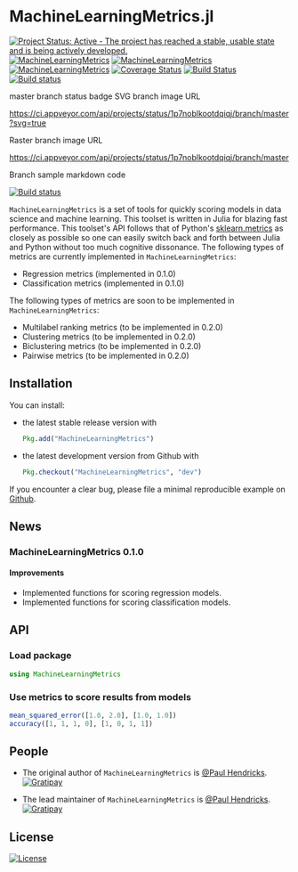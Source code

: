 MachineLearningMetrics.jl
======

[![Project Status: Active - The project has reached a stable, usable state and is being actively developed.](http://www.repostatus.org/badges/0.1.0/active.svg)](http://www.repostatus.org/#active)
[![MachineLearningMetrics](http://pkg.julialang.org/badges/MachineLearningMetrics_0.3.svg)](http://pkg.julialang.org/?pkg=MachineLearningMetrics&ver=0.3)
[![MachineLearningMetrics](http://pkg.julialang.org/badges/MachineLearningMetrics_0.4.svg)](http://pkg.julialang.org/?pkg=MachineLearningMetrics&ver=0.4)
[![MachineLearningMetrics](http://pkg.julialang.org/badges/MachineLearningMetrics_0.4.svg)](http://pkg.julialang.org/?pkg=MachineLearningMetrics&ver=0.5)
[![Coverage Status](https://coveralls.io/repos/paulhendricks/MachineLearningMetrics.jl/badge.svg?branch=master&service=github)](https://coveralls.io/github/paulhendricks/MachineLearningMetrics.jl?branch=master)
[![Build Status](https://travis-ci.org/paulhendricks/MachineLearningMetrics.jl.svg?branch=master)](https://travis-ci.org/paulhendricks/MachineLearningMetrics.jl)
[![Build status](https://ci.appveyor.com/api/projects/status/1p7noblkootdqiqj?svg=true)](https://ci.appveyor.com/project/paulhendricks/machinelearningmetrics-jl)

master branch status badge
SVG branch image URL

https://ci.appveyor.com/api/projects/status/1p7noblkootdqiqj/branch/master?svg=true

Raster branch image URL

https://ci.appveyor.com/api/projects/status/1p7noblkootdqiqj/branch/master

Branch sample markdown code

[![Build status](https://ci.appveyor.com/api/projects/status/1p7noblkootdqiqj/branch/master?svg=true)](https://ci.appveyor.com/project/paulhendricks/machinelearningmetrics-jl/branch/master)



`MachineLearningMetrics` is a set of tools for quickly scoring models in data science and machine learning. This toolset is written in Julia for blazing fast performance. This toolset's API follows that of Python's [sklearn.metrics](http://scikit-learn.org/stable/modules/classes.html#sklearn-metrics-metrics) as closely as possible so one can easily switch back and forth between Julia and Python without too much cognitive dissonance. The following types of metrics are currently implemented in `MachineLearningMetrics`:

-   Regression metrics (implemented in 0.1.0)
-   Classification metrics (implemented in 0.1.0)

The following types of metrics are soon to be implemented in `MachineLearningMetrics`:

-   Multilabel ranking metrics (to be implemented in 0.2.0)
-   Clustering metrics (to be implemented in 0.2.0)
-   Biclustering metrics (to be implemented in 0.2.0)
-   Pairwise metrics (to be implemented in 0.2.0)

Installation
------------

You can install:

-   the latest stable release version with

    ``` julia
    Pkg.add("MachineLearningMetrics")
    ```

-   the latest development version from Github with

    ``` julia
    Pkg.checkout("MachineLearningMetrics", "dev")
    ```

If you encounter a clear bug, please file a minimal reproducible example on [Github](https://github.com/paulhendricks/MachineLearningMetrics.jl/issues).

News
----

### MachineLearningMetrics 0.1.0

#### Improvements

-   Implemented functions for scoring regression models.
-   Implemented functions for scoring classification models.

API
---

### Load package

``` julia
using MachineLearningMetrics
```

### Use metrics to score results from models

``` julia
mean_squared_error([1.0, 2.0], [1.0, 1.0])
accuracy([1, 1, 1, 0], [1, 0, 1, 1])
```

People
------

-   The original author of `MachineLearningMetrics` is [@Paul Hendricks](<https://github.com/paulhendricks>). [![Gratipay](https://img.shields.io/gratipay/JSFiddle.svg)](https://gratipay.com/~paulhendricks/)

-   The lead maintainer of `MachineLearningMetrics` is [@Paul Hendricks](<https://github.com/paulhendricks>). [![Gratipay](https://img.shields.io/gratipay/JSFiddle.svg)](https://gratipay.com/~paulhendricks/)

License
-------

[![License](http://img.shields.io/:license-MIT-blue.svg)](https://github.com/paulhendricks/MachineLearningMetrics.jl/blob/master/LICENSE.md)
